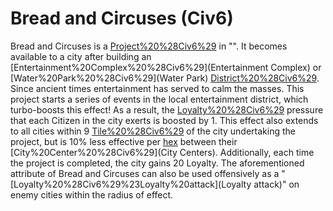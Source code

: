 # Bread and Circuses (Civ6)

Bread and Circuses is a [Project%20%28Civ6%29](project) in "". It becomes available to a city after building an [Entertainment%20Complex%20%28Civ6%29](Entertainment Complex) or [Water%20Park%20%28Civ6%29](Water Park) [District%20%28Civ6%29](district). 
Since ancient times entertainment has served to calm the masses. This project starts a series of events in the local entertainment district, which turbo-boosts this effect! As a result, the [Loyalty%20%28Civ6%29](Loyalty) pressure that each Citizen in the city exerts is boosted by 1. This effect also extends to all cities within 9 [Tile%20%28Civ6%29](tiles) of the city undertaking the project, but is 10% less effective per [hex](hex) between their [City%20Center%20%28Civ6%29](City Centers). Additionally, each time the project is completed, the city gains 20 Loyalty.
The aforementioned attribute of Bread and Circuses can also be used offensively as a "[Loyalty%20%28Civ6%29%23Loyalty%20attack](Loyalty attack)" on enemy cities within the radius of effect.